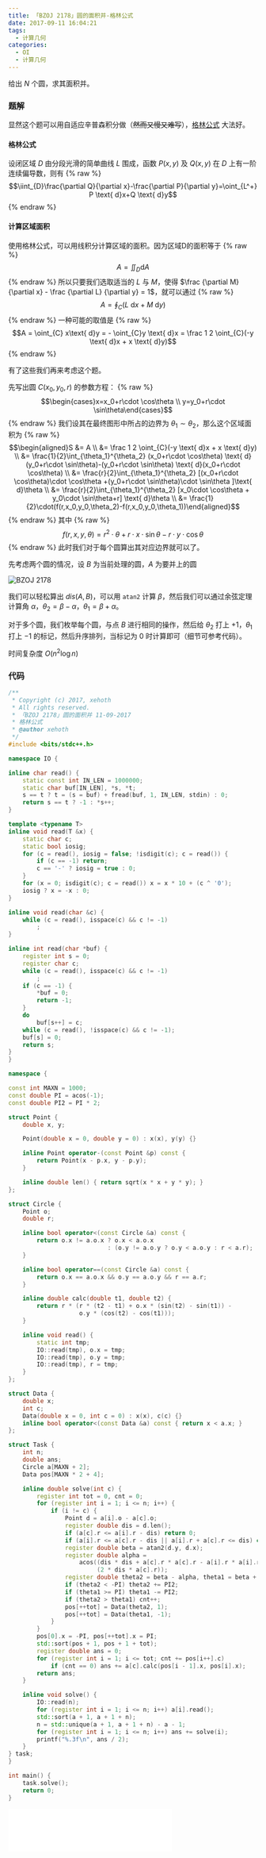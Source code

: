 ```yaml
---
title: 「BZOJ 2178」圆的面积并-格林公式
date: 2017-09-11 16:04:21
tags:
  - 计算几何
categories:
  - OI
  - 计算几何
---
```

给出 $N$ 个圆，求其面积并。

<!-- more -->

### 题解
显然这个题可以用自适应辛普森积分做（~~然而又慢又难写~~），[格林公式](https://zh.wikipedia.org/zh-hans/格林公式) 大法好。

#### 格林公式
设闭区域 $D$ 由分段光滑的简单曲线 $L$ 围成，函数 $P(x, y)$ 及 $Q(x, y)$ 在 $D$ 上有一阶连续偏导数，则有
{% raw %}$$\iint_{D}\frac{\partial Q}{\partial x}-\frac{\partial P}{\partial y}=\oint_{L^+} P \text{ d}x+Q \text{ d}y$${% endraw %}

#### 计算区域面积
使用格林公式，可以用线积分计算区域的面积。因为区域D的面积等于
{% raw %}$$A = \iint_{D}\text{d} A$${% endraw %}
所以只要我们选取适当的 $L$ 与 $M$，使得 $\frac {\partial M} {\partial x} - \frac {\partial L} {\partial y} = 1$，就可以通过
{% raw %}$$A = \oint_{C}(L \text{ d}x + M \text{ d}y)$${% endraw %}
一种可能的取值是
{% raw %}$$A = \oint_{C} x\text{ d}y = - \oint_{C}y \text{ d}x = \frac 1 2 \oint_{C}(-y \text{ d}x + x \text{ d}y)$${% endraw %}

有了这些我们再来考虑这个题。

先写出圆 $C(x_0, y_0, r)$ 的参数方程：
{% raw %}$$\begin{cases}x=x_0+r\cdot \cos\theta \\ y=y_0+r\cdot \sin\theta\end{cases}$${% endraw %}
我们设其在最终图形中所占的边界为 $\theta _1 \sim \theta _2$，那么这个区域面积为
{% raw %}$$\begin{aligned}S &= A \\
&= \frac 1 2 \oint_{C}(-y \text{ d}x + x \text{ d}y) \\ 
&= \frac{1}{2}\int_{\theta_1}^{\theta_2} (x_0+r\cdot \cos\theta) \text{ d}(y_0+r\cdot \sin\theta)-(y_0+r\cdot \sin\theta) \text{ d}(x_0+r\cdot \cos\theta) \\
&= \frac{r}{2}\int_{\theta_1}^{\theta_2} [(x_0+r\cdot \cos\theta)\cdot \cos\theta +(y_0+r\cdot \sin\theta)\cdot \sin\theta ]\text{ d}\theta \\
&= \frac{r}{2}\int_{\theta_1}^{\theta_2} [x_0\cdot \cos\theta + y_0\cdot \sin\theta+r] \text{ d}\theta \\ 
&= \frac{1}{2}\cdot(f(r,x_0,y_0,\theta_2)-f(r,x_0,y_0,\theta_1))\end{aligned}$${% endraw %}
其中
{% raw %}$$f(r,x,y,\theta)=r^2\cdot \theta+r\cdot x\cdot \sin\theta-r\cdot y\cdot \cos\theta$${% endraw %}
此时我们对于每个圆算出其对应边界就可以了。

先考虑两个圆的情况，设 $B$ 为当前处理的圆，$A$ 为要并上的圆

![BZOJ 2178](/images/BZOJ2178.png)

我们可以轻松算出 $dis(A, B)$，可以用 `atan2` 计算 $\beta$，然后我们可以通过余弦定理计算角 $\alpha$，$\theta _2 = \beta - \alpha$，$\theta _1 = \beta + \alpha$。

对于多个圆，我们枚举每个圆，与点 $B$ 进行相同的操作，然后给 $\theta _2$ 打上 $+1$，$\theta _1$ 打上 $-1$ 的标记，然后升序排列，当标记为 $0$ 时计算即可（细节可参考代码）。

时间复杂度 $O(n ^ 2 \log n)$

### 代码
``` cpp
/**
 * Copyright (c) 2017, xehoth
 * All rights reserved.
 * 「BZOJ 2178」圆的面积并 11-09-2017
 * 格林公式
 * @author xehoth
 */
#include <bits/stdc++.h>

namespace IO {

inline char read() {
    static const int IN_LEN = 1000000;
    static char buf[IN_LEN], *s, *t;
    s == t ? t = (s = buf) + fread(buf, 1, IN_LEN, stdin) : 0;
    return s == t ? -1 : *s++;
}

template <typename T>
inline void read(T &x) {
    static char c;
    static bool iosig;
    for (c = read(), iosig = false; !isdigit(c); c = read()) {
        if (c == -1) return;
        c == '-' ? iosig = true : 0;
    }
    for (x = 0; isdigit(c); c = read()) x = x * 10 + (c ^ '0');
    iosig ? x = -x : 0;
}

inline void read(char &c) {
    while (c = read(), isspace(c) && c != -1)
        ;
}

inline int read(char *buf) {
    register int s = 0;
    register char c;
    while (c = read(), isspace(c) && c != -1)
        ;
    if (c == -1) {
        *buf = 0;
        return -1;
    }
    do
        buf[s++] = c;
    while (c = read(), !isspace(c) && c != -1);
    buf[s] = 0;
    return s;
}
}

namespace {

const int MAXN = 1000;
const double PI = acos(-1);
const double PI2 = PI * 2;

struct Point {
    double x, y;

    Point(double x = 0, double y = 0) : x(x), y(y) {}

    inline Point operator-(const Point &p) const {
        return Point(x - p.x, y - p.y);
    }

    inline double len() { return sqrt(x * x + y * y); }
};

struct Circle {
    Point o;
    double r;

    inline bool operator<(const Circle &a) const {
        return o.x != a.o.x ? o.x < a.o.x
                            : (o.y != a.o.y ? o.y < a.o.y : r < a.r);
    }

    inline bool operator==(const Circle &a) const {
        return o.x == a.o.x && o.y == a.o.y && r == a.r;
    }

    inline double calc(double t1, double t2) {
        return r * (r * (t2 - t1) + o.x * (sin(t2) - sin(t1)) -
                    o.y * (cos(t2) - cos(t1)));
    }

    inline void read() {
        static int tmp;
        IO::read(tmp), o.x = tmp;
        IO::read(tmp), o.y = tmp;
        IO::read(tmp), r = tmp;
    }
};

struct Data {
    double x;
    int c;
    Data(double x = 0, int c = 0) : x(x), c(c) {}
    inline bool operator<(const Data &a) const { return x < a.x; }
};

struct Task {
    int n;
    double ans;
    Circle a[MAXN + 2];
    Data pos[MAXN * 2 + 4];

    inline double solve(int c) {
        register int tot = 0, cnt = 0;
        for (register int i = 1; i <= n; i++) {
            if (i != c) {
                Point d = a[i].o - a[c].o;
                register double dis = d.len();
                if (a[c].r <= a[i].r - dis) return 0;
                if (a[i].r <= a[c].r - dis || a[i].r + a[c].r <= dis) continue;
                register double beta = atan2(d.y, d.x);
                register double alpha =
                    acos((dis * dis + a[c].r * a[c].r - a[i].r * a[i].r) /
                         (2 * dis * a[c].r));
                register double theta2 = beta - alpha, theta1 = beta + alpha;
                if (theta2 < -PI) theta2 += PI2;
                if (theta1 >= PI) theta1 -= PI2;
                if (theta2 > theta1) cnt++;
                pos[++tot] = Data(theta2, 1);
                pos[++tot] = Data(theta1, -1);
            }
        }
        pos[0].x = -PI, pos[++tot].x = PI;
        std::sort(pos + 1, pos + 1 + tot);
        register double ans = 0;
        for (register int i = 1; i <= tot; cnt += pos[i++].c)
            if (cnt == 0) ans += a[c].calc(pos[i - 1].x, pos[i].x);
        return ans;
    }

    inline void solve() {
        IO::read(n);
        for (register int i = 1; i <= n; i++) a[i].read();
        std::sort(a + 1, a + 1 + n);
        n = std::unique(a + 1, a + 1 + n) - a - 1;
        for (register int i = 1; i <= n; i++) ans += solve(i);
        printf("%.3f\n", ans / 2);
    }
} task;
}

int main() {
    task.solve();
    return 0;
}
```

<iframe frameborder="no" border="0" marginwidth="0" marginheight="0" width=330 height=86 src="//music.163.com/outchain/player?type=2&id=29154889&auto=1&height=66"></iframe>